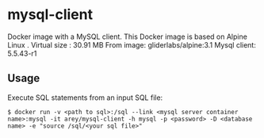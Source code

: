 # mysql-client

Docker image with a MySQL client.
This Docker image is based on Alpine Linux .
Virtual size : 30.91 MB
From image: gliderlabs/alpine:3.1
Mysql client: 5.5.43-r1

## Usage

Execute SQL statements from an input SQL file:

```
$ docker run -v <path to sql>:/sql --link <mysql server container name>:mysql -it arey/mysql-client -h mysql -p <password> -D <database name> -e "source /sql/<your sql file>"
```

